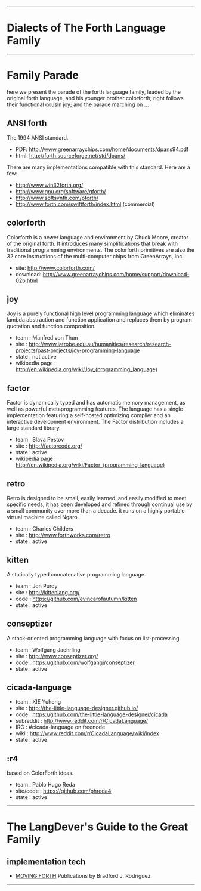-----------------------------------

# Dialects of The Forth Language Family

-----------------------------------

# Family Parade

here we present the parade of the forth language family,
leaded by the original forth language,
and his younger brother colorforth;
right follows their functional cousin joy;
and the parade marching on ...

## ANSI forth

The 1994 ANSI standard.

* PDF: http://www.greenarraychips.com/home/documents/dpans94.pdf
* html: http://forth.sourceforge.net/std/dpans/

There are many implementations compatible with this standard. Here are a few:

* http://www.win32forth.org/
* http://www.gnu.org/software/gforth/
* http://www.softsynth.com/pforth/
* http://www.forth.com/swiftforth/index.html (commercial)


## colorforth

Colorforth is a newer language and environment by Chuck Moore, creator of the original forth. It introduces many simplifications that break with traditional programming environments. The colorforth primitives are also the 32 core instructions of the multi-computer chips from GreenArrays, Inc.

* site: http://www.colorforth.com/
* download: http://www.greenarraychips.com/home/support/download-02b.html


## joy

Joy is a purely functional high level programming language
which eliminates lambda abstraction and function application
and replaces them by program quotation and function composition.

* team : Manfred von Thun
* site : http://www.latrobe.edu.au/humanities/research/research-projects/past-projects/joy-programming-language
* state : not active
* wikipedia page : http://en.wikipedia.org/wiki/Joy_(programming_language)

## factor

Factor is dynamically typed and has automatic memory management, as well as powerful metaprogramming features. The language has a single implementation featuring a self-hosted optimizing compiler and an interactive development environment. The Factor distribution includes a large standard library.

* team : Slava Pestov
* site : http://factorcode.org/
* state : active
* wikipedia page : http://en.wikipedia.org/wiki/Factor_(programming_language)

## retro

Retro is designed to be small, easily learned, and easily modified to meet specific needs,
it has been developed and refined through continual use by a small community over more than a decade.
it runs on a highly portable virtual machine called Ngaro.

* team : Charles Childers
* site : http://www.forthworks.com/retro
* state : active

## kitten

A statically typed concatenative programming language.

* team : Jon Purdy
* site : http://kittenlang.org/
* code : https://github.com/evincarofautumn/kitten
* state : active

## conseptizer

A stack-oriented programming language with focus on list-processing.

* team : Wolfgang Jaehrling
* site : http://www.conseptizer.org/
* code : https://github.com/wolfgangj/conseptizer
* state : active

## cicada-language

* team : XIE Yuheng
* site : http://the-little-language-designer.github.io/
* code : https://github.com/the-little-language-designer/cicada
* subreddit : http://www.reddit.com/r/CicadaLanguage/
* IRC : #cicada-language on freenode
* wiki : http://www.reddit.com/r/CicadaLanguage/wiki/index
* state : active

## :r4

based on ColorForth ideas.

* team : Pablo Hugo Reda
* site/code : https://github.com/phreda4
* state : active

-----------------------------------

# The LangDever's Guide to the Great Family

## implementation tech

* [MOVING FORTH](http://www.bradrodriguez.com/papers/moving1.htm)
  Publications by Bradford J. Rodriguez.

-----------------------------------
